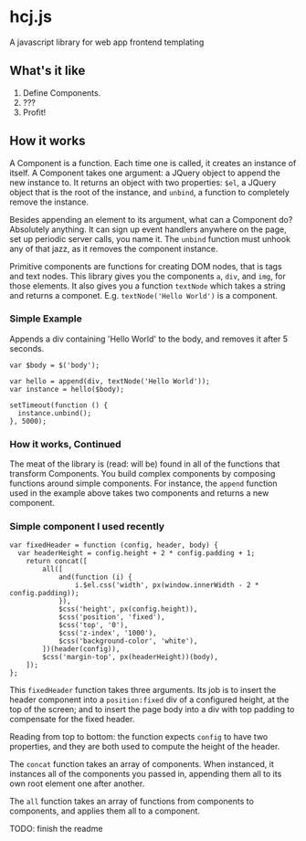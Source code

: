 # hcj.js #

A javascript library for web app frontend templating

## What's it like ##

1. Define Components.
2. ???
3. Profit!

## How it works ##

A Component is a function.  Each time one is called, it creates an instance of itself.  A Component takes one argument: a JQuery object to append the new instance to.  It returns an object with two properties: ```$el```, a JQuery object that is the root of the instance, and ```unbind```, a function to completely remove the instance.

Besides appending an element to its argument, what can a Component do?  Absolutely anything.  It can sign up event handlers anywhere on the page, set up periodic server calls, you name it.  The ```unbind``` function must unhook any of that jazz, as it removes the component instance.

Primitive components are functions for creating DOM nodes, that is tags and text nodes.  This library gives you the components ```a```, ```div```, and ```img```, for those elements.  It also gives you a function ```textNode``` which takes a string and returns a componet.  E.g. ```textNode('Hello World')``` is a component.

### Simple Example ###

Appends a div containing 'Hello World' to the body, and removes it after 5 seconds.

```
var $body = $('body');

var hello = append(div, textNode('Hello World'));
var instance = hello($body);

setTimeout(function () {
  instance.unbind();
}, 5000);
```

### How it works, Continued ###

The meat of the library is (read: will be) found in all of the functions that transform Components.  You build complex components by composing functions around simple components.  For instance, the ```append``` function used in the example above takes two components and returns a new component.

### Simple component I used recently ###

```
var fixedHeader = function (config, header, body) {
  var headerHeight = config.height + 2 * config.padding + 1;
	return concat([
		all([
			and(function (i) {
				i.$el.css('width', px(window.innerWidth - 2 * config.padding));
			}),
			$css('height', px(config.height)),
			$css('position', 'fixed'),
			$css('top', '0'),
			$css('z-index', '1000'),
			$css('background-color', 'white'),
		])(header(config)),
		$css('margin-top', px(headerHeight))(body),
	]);
};
```

This ```fixedHeader``` function takes three arguments.  Its job is to insert the header component into a ```position:fixed``` div of a configured height, at the top of the screen; and to insert the page body into a div with top padding to compensate for the fixed header.

Reading from top to bottom: the function expects ```config``` to have two properties, and they are both used to compute the height of the header.

The ```concat``` function takes an array of components.  When instanced, it instances all of the components you passed in, appending them all to its own root element one after another.

The ```all``` function takes an array of functions from components to components, and applies them all to a component.


TODO: finish the readme
